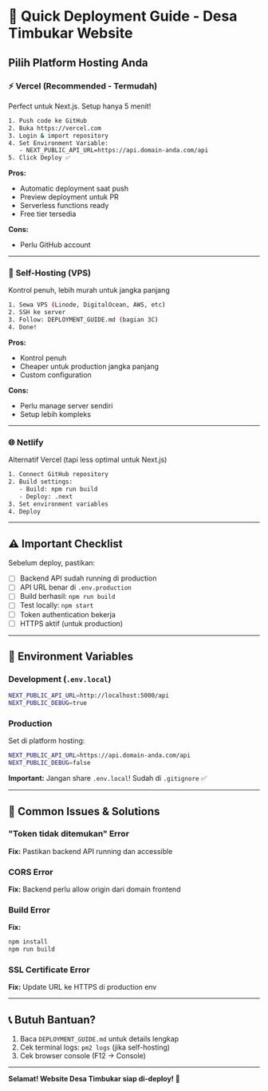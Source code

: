# 🚀 Quick Deployment Guide - Desa Timbukar Website

## Pilih Platform Hosting Anda

### ⚡ **Vercel** (Recommended - Termudah)

Perfect untuk Next.js. Setup hanya 5 menit!

```bash
1. Push code ke GitHub
2. Buka https://vercel.com
3. Login & import repository
4. Set Environment Variable:
   - NEXT_PUBLIC_API_URL=https://api.domain-anda.com/api
5. Click Deploy ✅
```

**Pros:**

- Automatic deployment saat push
- Preview deployment untuk PR
- Serverless functions ready
- Free tier tersedia

**Cons:**

- Perlu GitHub account

---

### 🔧 **Self-Hosting (VPS)**

Kontrol penuh, lebih murah untuk jangka panjang

```bash
1. Sewa VPS (Linode, DigitalOcean, AWS, etc)
2. SSH ke server
3. Follow: DEPLOYMENT_GUIDE.md (bagian 3C)
4. Done!
```

**Pros:**

- Kontrol penuh
- Cheaper untuk production jangka panjang
- Custom configuration

**Cons:**

- Perlu manage server sendiri
- Setup lebih kompleks

---

### 🌐 **Netlify**

Alternatif Vercel (tapi less optimal untuk Next.js)

```bash
1. Connect GitHub repository
2. Build settings:
   - Build: npm run build
   - Deploy: .next
3. Set environment variables
4. Deploy
```

---

## ⚠️ Important Checklist

Sebelum deploy, pastikan:

- [ ] Backend API sudah running di production
- [ ] API URL benar di `.env.production`
- [ ] Build berhasil: `npm run build`
- [ ] Test locally: `npm start`
- [ ] Token authentication bekerja
- [ ] HTTPS aktif (untuk production)

---

## 🔐 Environment Variables

### Development (`.env.local`)

```bash
NEXT_PUBLIC_API_URL=http://localhost:5000/api
NEXT_PUBLIC_DEBUG=true
```

### Production

Set di platform hosting:

```bash
NEXT_PUBLIC_API_URL=https://api.domain-anda.com/api
NEXT_PUBLIC_DEBUG=false
```

**Important:** Jangan share `.env.local`! Sudah di `.gitignore` ✅

---

## 📝 Common Issues & Solutions

### "Token tidak ditemukan" Error

**Fix:** Pastikan backend API running dan accessible

### CORS Error

**Fix:** Backend perlu allow origin dari domain frontend

### Build Error

**Fix:**

```bash
npm install
npm run build
```

### SSL Certificate Error

**Fix:** Update URL ke HTTPS di production env

---

## 📞 Butuh Bantuan?

1. Baca `DEPLOYMENT_GUIDE.md` untuk details lengkap
2. Cek terminal logs: `pm2 logs` (jika self-hosting)
3. Cek browser console (F12 → Console)

---

**Selamat! Website Desa Timbukar siap di-deploy! 🎉**
